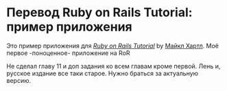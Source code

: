# Перевод Ruby on Rails Tutorial: пример приложения

Это пример приложения для
[*Ruby on Rails Tutorial*](http://railstutorial.org/)
by [Майкл Хартл](http://michaelhartl.com/).
Моё первое -поноценное- приложение на RoR

Не сделал главу 11 и доп задания ко всем главам кроме первой. Лень и, русское издание все таки старое. Нужно браться за актуальную версию. 